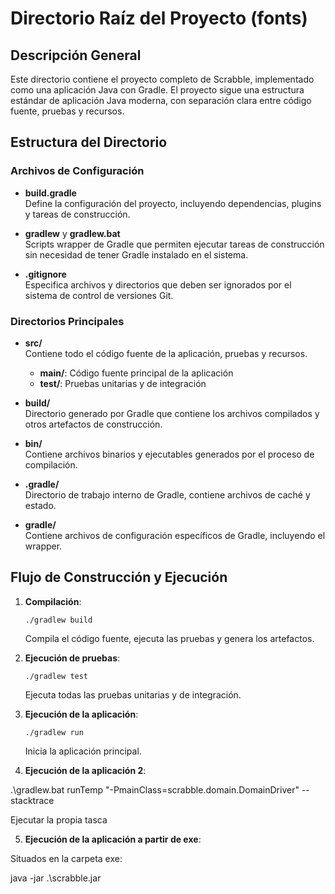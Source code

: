 # Directorio Raíz del Proyecto (fonts)

## Descripción General

Este directorio contiene el proyecto completo de Scrabble, implementado como una aplicación Java con Gradle. El proyecto sigue una estructura estándar de aplicación Java moderna, con separación clara entre código fuente, pruebas y recursos.

## Estructura del Directorio

### Archivos de Configuración

- **build.gradle**  
  Define la configuración del proyecto, incluyendo dependencias, plugins y tareas de construcción.

- **gradlew** y **gradlew.bat**  
  Scripts wrapper de Gradle que permiten ejecutar tareas de construcción sin necesidad de tener Gradle instalado en el sistema.

- **.gitignore**  
  Especifica archivos y directorios que deben ser ignorados por el sistema de control de versiones Git.

### Directorios Principales

- **src/**  
  Contiene todo el código fuente de la aplicación, pruebas y recursos.

  - **main/**: Código fuente principal de la aplicación
  - **test/**: Pruebas unitarias y de integración

- **build/**  
  Directorio generado por Gradle que contiene los archivos compilados y otros artefactos de construcción.

- **bin/**  
  Contiene archivos binarios y ejecutables generados por el proceso de compilación.

- **.gradle/**  
  Directorio de trabajo interno de Gradle, contiene archivos de caché y estado.

- **gradle/**  
  Contiene archivos de configuración específicos de Gradle, incluyendo el wrapper.

## Flujo de Construcción y Ejecución

1. **Compilación**:

   ```
   ./gradlew build
   ```

   Compila el código fuente, ejecuta las pruebas y genera los artefactos.

2. **Ejecución de pruebas**:

   ```
   ./gradlew test
   ```

   Ejecuta todas las pruebas unitarias y de integración.

3. **Ejecución de la aplicación**:

   ```
   ./gradlew run
   ```

   Inicia la aplicación principal.

4. **Ejecución de la aplicación 2**:

.\gradlew.bat runTemp "-PmainClass=scrabble.domain.DomainDriver" --stacktrace

Ejecutar la propia tasca

5. **Ejecución de la aplicación a partir de exe**:

Situados en la carpeta exe:

java -jar .\scrabble.jar
